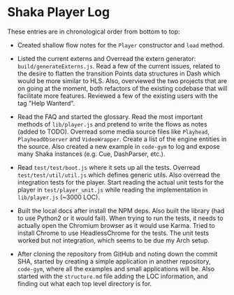 # Shaka Player Log

These entries are in chronological order from bottom to top:

- Created shallow flow notes for the `Player` constructor and `load` method.

- Listed the current externs and Overread the extern generator: `build/generateExterns.js`. Read a few of the current issues, related to the desire to flatten the transition Points data structures in Dash which would be more similar to HLS. Also, overviewed the two projects that are on going at the moment, both refactors of the existing codebase that will facilitate more features. Reviewed a few of the existing users with the tag "Help Wanterd".

- Read the FAQ and started the glossary. Read the most important methods of `lib/player.js` and pretend to write the flows as notes (added to TODO). Overread some media source files like `Playhead`, `PlayheadObserver` and `VideoWrapper`. Create a list of the engine entities in the source. Also created a new example in `code-gym` to log and expose many Shaka instances (e.g. Cue, DashParser, etc.).

- Read `test/test/boot.js` where it sets up all the tests. Overread `test/test/util/util.js` which defines generic utils. Also overread the integration tests for the player. Start reading the actual unit tests for the player in `test/player_unit.js` while reading the implementation in `lib/player.js` (~3000 LOC).

- Built the local docs after install the NPM deps. Also built the library (had to use Python2 or it would fail). When trying to run the tests, it needs to actually open the Chromium browser as it would use Karma. Tried to install Chrome to use HeadlessChrome for the tests. The unit tests worked but not integration, which seems to be due my Arch setup.

- After cloning the repository from GitHub and noting down the commit SHA, started by creating a simple application in another repository, `code-gym`, where all the examples and small applications will be. Also started with the `structure.md` file adding the LOC information, and finding out what each top level directory is for.
